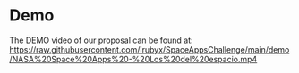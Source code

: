 # Demo

The DEMO video of our proposal can be found at: https://raw.githubusercontent.com/irubyx/SpaceAppsChallenge/main/demo/NASA%20Space%20Apps%20-%20Los%20del%20espacio.mp4
